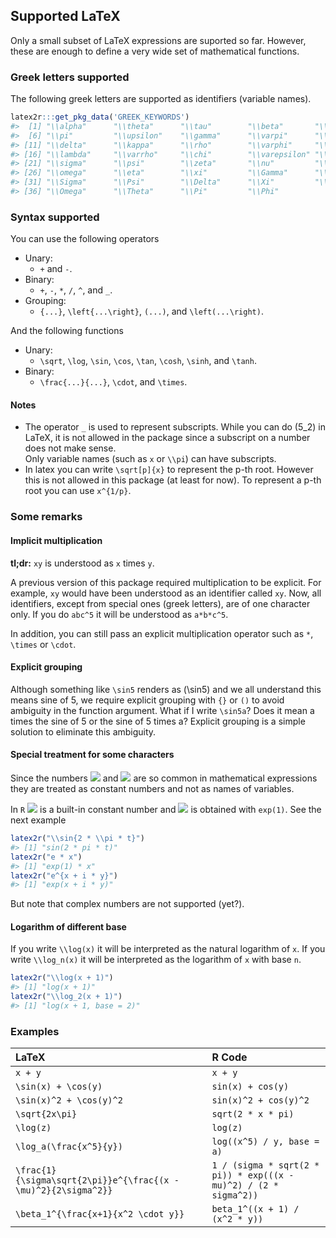 ## Supported LaTeX

Only a small subset of LaTeX expressions are suported so far. However,
these are enough to define a very wide set of mathematical functions.

### Greek letters supported

The following greek letters are supported as identifiers (variable
names).

``` r
latex2r:::get_pkg_data('GREEK_KEYWORDS')
#>  [1] "\\alpha"      "\\theta"      "\\tau"        "\\beta"       "\\vartheta"  
#>  [6] "\\pi"         "\\upsilon"    "\\gamma"      "\\varpi"      "\\phi"       
#> [11] "\\delta"      "\\kappa"      "\\rho"        "\\varphi"     "\\epsilon"   
#> [16] "\\lambda"     "\\varrho"     "\\chi"        "\\varepsilon" "\\mu"        
#> [21] "\\sigma"      "\\psi"        "\\zeta"       "\\nu"         "\\varsigma"  
#> [26] "\\omega"      "\\eta"        "\\xi"         "\\Gamma"      "\\Lambda"    
#> [31] "\\Sigma"      "\\Psi"        "\\Delta"      "\\Xi"         "\\Upsilon"   
#> [36] "\\Omega"      "\\Theta"      "\\Pi"         "\\Phi"
```

### Syntax supported

You can use the following operators

  - Unary:
      - `+` and `-`.
  - Binary:
      - `+`, `-`, `*`, `/`, `^`, and `_`.
  - Grouping:
      - `{...}`, `\left{...\right}`, `(...)`, and `\left(...\right)`.

And the following functions

  - Unary:
      - `\sqrt`, `\log`, `\sin`, `\cos`, `\tan`, `\cosh`, `\sinh`, and
        `\tanh`.
  - Binary:
      - `\frac{...}{...}`, `\cdot`, and `\times`.

#### Notes

  - The operator `_` is used to represent subscripts. While you can do
    \(5_2\) in LaTeX, it is not allowed in the package since a subscript
    on a number does not make sense.  
    Only variable names (such as `x` or `\\pi`) can have subscripts.
  - In latex you can write `\sqrt[p]{x}` to represent the p-th root.
    However this is not allowed in this package (at least for now). To
    represent a p-th root you can use `x^{1/p}`.

### Some remarks

#### Implicit multiplication

**tl;dr:** `xy` is understood as `x` times `y`.

A previous version of this package required multiplication to be
explicit. For example, `xy` would have been understood as an identifier
called `xy`. Now, all identifiers, except from special ones (greek
letters), are of one character only. If you do `abc^5` it will be
understood as `a*b*c^5`.

In addition, you can still pass an explicit multiplication operator such
as `*`, `\times` or `\cdot`.

#### Explicit grouping

Although something like `\sin5` renders as \(\sin5\) and we all
understand this means sine of 5, we require explicit grouping with `{}`
or `()` to avoid ambiguity in the function argument. What if I write
`\sin5a`? Does it mean a times the sine of 5 or the sine of 5 times a?
Explicit grouping is a simple solution to eliminate this ambiguity.

#### Special treatment for some characters

Since the numbers
<img src="https://render.githubusercontent.com/render/math?math=\pi">
and <img src="https://render.githubusercontent.com/render/math?math=e">
are so common in mathematical expressions they are treated as constant
numbers and not as names of variables.

In `R`
<img src="https://render.githubusercontent.com/render/math?math=\pi"> is
a built-in constant number and
<img src="https://render.githubusercontent.com/render/math?math=e"> is
obtained with `exp(1)`. See the next example

``` r
latex2r("\\sin{2 * \\pi * t}")
#> [1] "sin(2 * pi * t)"
latex2r("e * x")
#> [1] "exp(1) * x"
latex2r("e^{x + i * y}")
#> [1] "exp(x + i * y)"
```

But note that complex numbers are not supported (yet?).

#### Logarithm of different base

If you write `\\log(x)` it will be interpreted as the natural logarithm
of `x`. If you write `\\log_n(x)` it will be interpreted as the
logarithm of `x` with base `n`.

``` r
latex2r("\\log(x + 1)")
#> [1] "log(x + 1)"
latex2r("\\log_2(x + 1)")
#> [1] "log(x + 1, base = 2)"
```

### Examples

| LaTeX                                                          | R Code                                                           |
| :------------------------------------------------------------- | :--------------------------------------------------------------- |
| `x + y`                                                        | `x + y`                                                          |
| `\sin(x) + \cos(y)`                                            | `sin(x) + cos(y)`                                                |
| `\sin(x)^2 + \cos(y)^2`                                        | `sin(x)^2 + cos(y)^2`                                            |
| `\sqrt{2x\pi}`                                                 | `sqrt(2 * x * pi)`                                               |
| `\log(z)`                                                      | `log(z)`                                                         |
| `\log_a(\frac{x^5}{y})`                                        | `log((x^5) / y, base = a)`                                       |
| `\frac{1}{\sigma\sqrt{2\pi}}e^{\frac{(x - \mu)^2}{2\sigma^2}}` | `1 / (sigma * sqrt(2 * pi)) * exp(((x - mu)^2) / (2 * sigma^2))` |
| `\beta_1^{\frac{x+1}{x^2 \cdot y}}`                            | `beta_1^((x + 1) / (x^2 * y))`                                   |
